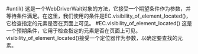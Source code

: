#until()
这是一个WebDriverWait对象的方法，它接受一个期望条件作为参数，并等待条件满足。在这里，我们使用的条件是EC.visibility_of_element_located()，它检查指定的元素是否在页面上可见。
#EC.visibility_of_element_located()
这是一个预期条件，它用于检查指定的元素是否在页面上可见。visibility_of_element_located()接受一个定位器作为参数，以确定要查找的元素。
